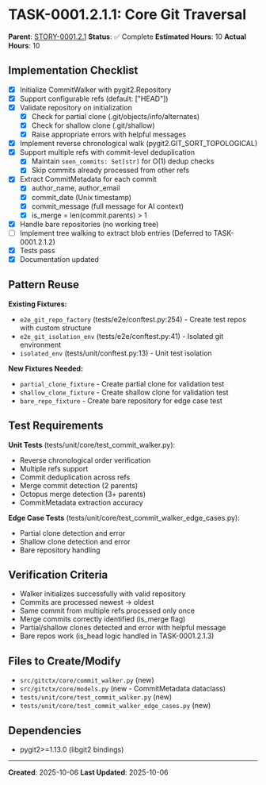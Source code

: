 # TASK-0001.2.1.1: Core Git Traversal

**Parent**: [STORY-0001.2.1](README.md)
**Status**: ✅ Complete
**Estimated Hours**: 10
**Actual Hours**: 10

## Implementation Checklist

- [x] Initialize CommitWalker with pygit2.Repository
- [x] Support configurable refs (default: ["HEAD"])
- [x] Validate repository on initialization
  - [x] Check for partial clone (.git/objects/info/alternates)
  - [x] Check for shallow clone (.git/shallow)
  - [x] Raise appropriate errors with helpful messages
- [x] Implement reverse chronological walk (pygit2.GIT_SORT_TOPOLOGICAL)
- [x] Support multiple refs with commit-level deduplication
  - [x] Maintain `seen_commits: Set[str]` for O(1) dedup checks
  - [x] Skip commits already processed from other refs
- [x] Extract CommitMetadata for each commit
  - [x] author_name, author_email
  - [x] commit_date (Unix timestamp)
  - [x] commit_message (full message for AI context)
  - [x] is_merge = len(commit.parents) > 1
- [x] Handle bare repositories (no working tree)
- [ ] Implement tree walking to extract blob entries (Deferred to TASK-0001.2.1.2)
- [x] Tests pass
- [x] Documentation updated

## Pattern Reuse

**Existing Fixtures:**
- `e2e_git_repo_factory` (tests/e2e/conftest.py:254) - Create test repos with custom structure
- `e2e_git_isolation_env` (tests/e2e/conftest.py:41) - Isolated git environment
- `isolated_env` (tests/unit/conftest.py:13) - Unit test isolation

**New Fixtures Needed:**
- `partial_clone_fixture` - Create partial clone for validation test
- `shallow_clone_fixture` - Create shallow clone for validation test
- `bare_repo_fixture` - Create bare repository for edge case test

## Test Requirements

**Unit Tests** (tests/unit/core/test_commit_walker.py):
- Reverse chronological order verification
- Multiple refs support
- Commit deduplication across refs
- Merge commit detection (2 parents)
- Octopus merge detection (3+ parents)
- CommitMetadata extraction accuracy

**Edge Case Tests** (tests/unit/core/test_commit_walker_edge_cases.py):
- Partial clone detection and error
- Shallow clone detection and error
- Bare repository handling

## Verification Criteria

- Walker initializes successfully with valid repository
- Commits are processed newest → oldest
- Same commit from multiple refs processed only once
- Merge commits correctly identified (is_merge flag)
- Partial/shallow clones detected and error with helpful message
- Bare repos work (is_head logic handled in TASK-0001.2.1.3)

## Files to Create/Modify

- `src/gitctx/core/commit_walker.py` (new)
- `src/gitctx/core/models.py` (new - CommitMetadata dataclass)
- `tests/unit/core/test_commit_walker.py` (new)
- `tests/unit/core/test_commit_walker_edge_cases.py` (new)

## Dependencies

- pygit2>=1.13.0 (libgit2 bindings)

---

**Created**: 2025-10-06
**Last Updated**: 2025-10-06
